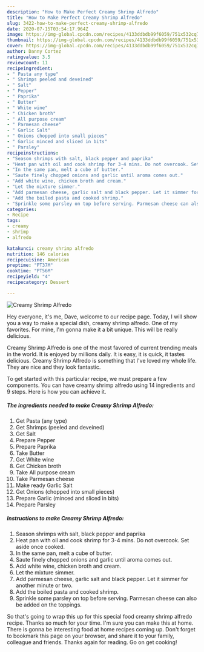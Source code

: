 ```yaml
---
description: "How to Make Perfect Creamy Shrimp Alfredo"
title: "How to Make Perfect Creamy Shrimp Alfredo"
slug: 3422-how-to-make-perfect-creamy-shrimp-alfredo
date: 2020-07-15T03:54:17.964Z
image: https://img-global.cpcdn.com/recipes/4133ddbdb99f6059/751x532cq70/creamy-shrimp-alfredo-recipe-main-photo.jpg
thumbnail: https://img-global.cpcdn.com/recipes/4133ddbdb99f6059/751x532cq70/creamy-shrimp-alfredo-recipe-main-photo.jpg
cover: https://img-global.cpcdn.com/recipes/4133ddbdb99f6059/751x532cq70/creamy-shrimp-alfredo-recipe-main-photo.jpg
author: Danny Cortez
ratingvalue: 3.5
reviewcount: 11
recipeingredient:
- " Pasta any type"
- " Shrimps peeled and deveined"
- " Salt"
- " Pepper"
- " Paprika"
- " Butter"
- " White wine"
- " Chicken broth"
- " All purpose cream"
- " Parmesan cheese"
- " Garlic Salt"
- " Onions chopped into small pieces"
- " Garlic minced and sliced in bits"
- " Parsley"
recipeinstructions:
- "Season shrimps with salt, black pepper and paprika"
- "Heat pan with oil and cook shrimp for 3-4 mins. Do not overcook. Set aside once cooked."
- "In the same pan, melt a cube of butter."
- "Saute finely chopped onions and garlic until aroma comes out."
- "Add white wine, chicken broth and cream."
- "Let the mixture simmer."
- "Add parmesan cheese, garlic salt and black pepper. Let it simmer for another minute or two."
- "Add the boiled pasta and cooked shrimp."
- "Sprinkle some parsley on top before serving. Parmesan cheese can also be added on the toppings."
categories:
- Recipe
tags:
- creamy
- shrimp
- alfredo

katakunci: creamy shrimp alfredo 
nutrition: 146 calories
recipecuisine: American
preptime: "PT37M"
cooktime: "PT56M"
recipeyield: "4"
recipecategory: Dessert

---
```



![Creamy Shrimp Alfredo](https://img-global.cpcdn.com/recipes/4133ddbdb99f6059/751x532cq70/creamy-shrimp-alfredo-recipe-main-photo.jpg)

Hey everyone, it's me, Dave, welcome to our recipe page. Today, I will show you a way to make a special dish, creamy shrimp alfredo. One of my favorites. For mine, I'm gonna make it a bit unique. This will be really delicious.



Creamy Shrimp Alfredo is one of the most favored of current trending meals in the world. It is enjoyed by millions daily. It is easy, it is quick, it tastes delicious. Creamy Shrimp Alfredo is something that I've loved my whole life. They are nice and they look fantastic.


To get started with this particular recipe, we must prepare a few components. You can have creamy shrimp alfredo using 14 ingredients and 9 steps. Here is how you can achieve it.

<!--inarticleads1-->

##### The ingredients needed to make Creamy Shrimp Alfredo:

1. Get  Pasta (any type)
1. Get  Shrimps (peeled and deveined)
1. Get  Salt
1. Prepare  Pepper
1. Prepare  Paprika
1. Take  Butter
1. Get  White wine
1. Get  Chicken broth
1. Take  All purpose cream
1. Take  Parmesan cheese
1. Make ready  Garlic Salt
1. Get  Onions (chopped into small pieces)
1. Prepare  Garlic (minced and sliced in bits)
1. Prepare  Parsley




<!--inarticleads2-->

##### Instructions to make Creamy Shrimp Alfredo:

1. Season shrimps with salt, black pepper and paprika
1. Heat pan with oil and cook shrimp for 3-4 mins. Do not overcook. Set aside once cooked.
1. In the same pan, melt a cube of butter.
1. Saute finely chopped onions and garlic until aroma comes out.
1. Add white wine, chicken broth and cream.
1. Let the mixture simmer.
1. Add parmesan cheese, garlic salt and black pepper. Let it simmer for another minute or two.
1. Add the boiled pasta and cooked shrimp.
1. Sprinkle some parsley on top before serving. Parmesan cheese can also be added on the toppings.




So that's going to wrap this up for this special food creamy shrimp alfredo recipe. Thanks so much for your time. I'm sure you can make this at home. There is gonna be interesting food at home recipes coming up. Don't forget to bookmark this page on your browser, and share it to your family, colleague and friends. Thanks again for reading. Go on get cooking!
